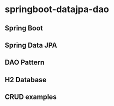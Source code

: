 # springboot-datajpa-dao
## Spring Boot 
## Spring Data JPA
## DAO Pattern
## H2 Database
## CRUD examples

